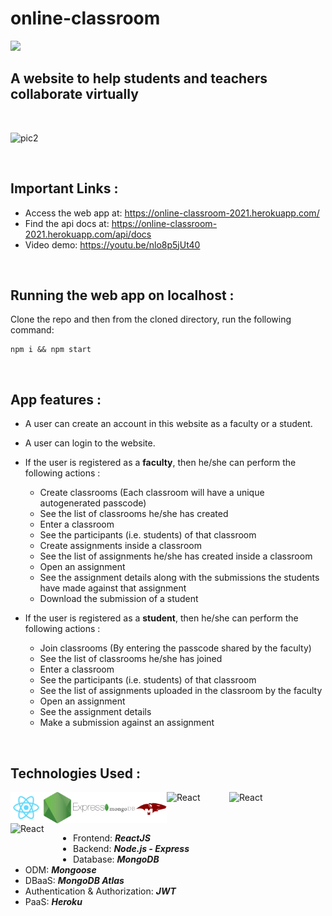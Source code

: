 # online-classroom

![](https://github.com/sayantan01/online-classroom/workflows/Deploy/badge.svg)

## A website to help students and teachers collaborate virtually
<br />  

![pic2](https://user-images.githubusercontent.com/57137595/142589466-2d40dc08-d445-4b1f-b595-6dd21e85c880.png)

<br />  

## Important Links :

- Access the web app at: https://online-classroom-2021.herokuapp.com/
- Find the api docs at: https://online-classroom-2021.herokuapp.com/api/docs
- Video demo: https://youtu.be/nlo8p5jUt40

<br />  

## Running the web app on localhost :

Clone the repo and then from the cloned directory, run the following command:

```
npm i && npm start
```

<br />  

## App features :

- A user can create an account in this website as a faculty or a student.
- A user can login to the website.

- If the user is registered as a **faculty**, then he/she can perform the following actions :

  - Create classrooms (Each classroom will have a unique autogenerated passcode)
  - See the list of classrooms he/she has created
  - Enter a classroom
  - See the participants (i.e. students) of that classroom
  - Create assignments inside a classroom
  - See the list of assignments he/she has created inside a classroom
  - Open an assignment
  - See the assignment details along with the submissions the students have made against that assignment
  - Download the submission of a student

- If the user is registered as a **student**, then he/she can perform the following actions :
  - Join classrooms (By entering the passcode shared by the faculty)
  - See the list of classrooms he/she has joined
  - Enter a classroom
  - See the participants (i.e. students) of that classroom
  - See the list of assignments uploaded in the classroom by the faculty
  - Open an assignment
  - See the assignment details
  - Make a submission against an assignment
  
<br />  

## Technologies Used :

<img alt="React" align="left" width="50px" src="https://raw.githubusercontent.com/github/explore/80688e429a7d4ef2fca1e82350fe8e3517d3494d/topics/react/react.png" />

<img alt="React" align="left" width="50px" src="https://raw.githubusercontent.com/github/explore/80688e429a7d4ef2fca1e82350fe8e3517d3494d/topics/nodejs/nodejs.png" /> 

<img alt="React" align="left" width="50px" src="https://raw.githubusercontent.com/github/explore/80688e429a7d4ef2fca1e82350fe8e3517d3494d/topics/express/express.png" /> 

<img alt="React" align="left" width="50px" src="https://raw.githubusercontent.com/github/explore/80688e429a7d4ef2fca1e82350fe8e3517d3494d/topics/mongodb/mongodb.png" />

<img alt="React" align="left" width="50px" src="https://raw.githubusercontent.com/github/explore/80688e429a7d4ef2fca1e82350fe8e3517d3494d/topics/mongoose/mongoose.png" />

<img alt="React" align="left" width="100px" height="50px" src="https://www.knowi.com/images/landing-new/mongodb/Blog-1-_-Title-Image.jpg" />

<img alt="React" align="left" width="100px" height="50px" src="https://www.devonblog.com/wp-content/uploads/2018/08/jwt_05.jpg" />

<img alt="React" align="left" width="100px" height = "50px" src="https://encrypted-tbn0.gstatic.com/images?q=tbn:ANd9GcSFBvyZwtWapclJnU5s993F63khm4I_vEbE0U9LVpydYK5ZBxe_vqq6pHfOWaQjN9oWu6E&usqp=CAU" /> 

<br /><br /><br />
- Frontend: ***ReactJS***
- Backend: ***Node.js - Express***
- Database: ***MongoDB***
- ODM: ***Mongoose***
- DBaaS: ***MongoDB Atlas***
- Authentication & Authorization: ***JWT***
- PaaS: ***Heroku***
